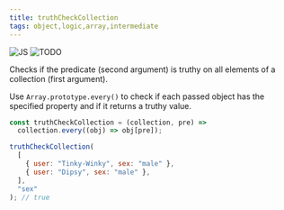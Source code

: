 ```yaml
---
title: truthCheckCollection
tags: object,logic,array,intermediate
---
```


![JS](https://img.shields.io/badge/supports-javascript-yellow.svg?style=flat-square)
![TODO](https://img.shields.io/badge///TODO-blue.svg?style=flat-square)

Checks if the predicate (second argument) is truthy on all elements of a collection (first argument).

Use `Array.prototype.every()` to check if each passed object has the specified property and if it returns a truthy value.

```js
const truthCheckCollection = (collection, pre) =>
  collection.every((obj) => obj[pre]);
```

```js
truthCheckCollection(
  [
    { user: "Tinky-Winky", sex: "male" },
    { user: "Dipsy", sex: "male" },
  ],
  "sex"
); // true
```

